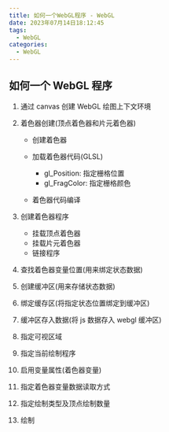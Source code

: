 ```yaml
---
title: 如何一个WebGL程序 - WebGL
date: 2023年07月14日18:12:45
tags:
  - WebGL
categories:
  - WebGL
---
```


## 如何一个 WebGL 程序

1. 通过 canvas 创建 WebGL 绘图上下文环境
2. 着色器创建(顶点着色器和片元着色器)

   - 创建着色器
   - 加载着色器代码(GLSL)

     - gl_Position: 指定栅格位置
     - gl_FragColor: 指定栅格颜色

   - 着色器代码编译

3. 创建着色器程序

   - 挂载顶点着色器
   - 挂载片元着色器
   - 链接程序

4. 查找着色器变量位置(用来绑定状态数据)
5. 创建缓冲区(用来存储状态数据)
6. 绑定缓存区(将指定状态位置绑定到缓冲区)
7. 缓冲区存入数据(将 js 数据存入 webgl 缓冲区)
8. 指定可视区域
9. 指定当前绘制程序
10. 启用变量属性(着色器变量)
11. 指定着色器变量数据读取方式
12. 指定绘制类型及顶点绘制数量
13. 绘制
